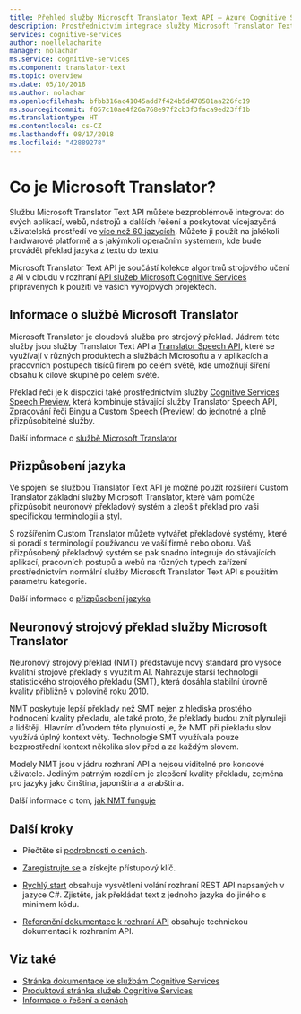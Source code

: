```yaml
---
title: Přehled služby Microsoft Translator Text API – Azure Cognitive Services | Microsoft Docs
description: Prostřednictvím integrace služby Microsoft Translator Text API do vašich aplikací, webů, nástrojů a dalších řešení můžete poskytovat vícejazyčná uživatelská prostředí.
services: cognitive-services
author: noellelacharite
manager: nolachar
ms.service: cognitive-services
ms.component: translator-text
ms.topic: overview
ms.date: 05/10/2018
ms.author: nolachar
ms.openlocfilehash: bfbb316ac41045add7f424b5d478581aa226fc19
ms.sourcegitcommit: f057c10ae4f26a768e97f2cb3f3faca9ed23ff1b
ms.translationtype: HT
ms.contentlocale: cs-CZ
ms.lasthandoff: 08/17/2018
ms.locfileid: "42889278"
---
```

# <a name="what-is-microsoft-translator"></a>Co je Microsoft Translator?

Službu Microsoft Translator Text API můžete bezproblémově integrovat do svých aplikací, webů, nástrojů a dalších řešení a poskytovat vícejazyčná uživatelská prostředí ve [více než 60 jazycích](languages.md). Můžete ji použít na jakékoli hardwarové platformě a s jakýmkoli operačním systémem, kde bude provádět překlad jazyka z textu do textu.

Microsoft Translator Text API je součástí kolekce algoritmů strojového učení a AI v cloudu v rozhraní [API služeb Microsoft Cognitive Services](https://docs.microsoft.com/azure/#pivot=products&panel=ai) připravených k použití ve vašich vývojových projektech.

## <a name="about-microsoft-translator"></a>Informace o službě Microsoft Translator

Microsoft Translator je cloudová služba pro strojový překlad. Jádrem této služby jsou služby Translator Text API a [Translator Speech API](https://docs.microsoft.com/azure/cognitive-services/speech-service/speech-translation), které se využívají v různých produktech a službách Microsoftu a v aplikacích a pracovních postupech tisíců firem po celém světě, kde umožňují šíření obsahu k cílové skupině po celém světě.

Překlad řeči je k dispozici také prostřednictvím služby [Cognitive Services Speech Preview](https://docs.microsoft.com/en-us/azure/cognitive-services/speech-service/), která kombinuje stávající služby Translator Speech API, Zpracování řeči Bingu a Custom Speech (Preview) do jednotné a plně přizpůsobitelné služby.  

Další informace o [službě Microsoft Translator](https://www.microsoft.com/en-us/translator/home.aspx)

## <a name="language-customization"></a>Přizpůsobení jazyka

Ve spojení se službou Translator Text API je možné použít rozšíření Custom Translator základní služby Microsoft Translator, které vám pomůže přizpůsobit neuronový překladový systém a zlepšit překlad pro vaši specifickou terminologii a styl.

S rozšířením Custom Translator můžete vytvářet překladové systémy, které si poradí s terminologií používanou ve vaší firmě nebo oboru. Váš přizpůsobený překladový systém se pak snadno integruje do stávajících aplikací, pracovních postupů a webů na různých typech zařízení prostřednictvím normální služby Microsoft Translator Text API s použitím parametru kategorie. 

Další informace o [přizpůsobení jazyka](customization.md)

## <a name="microsoft-translator-neural-machine-translation"></a>Neuronový strojový překlad služby Microsoft Translator

Neuronový strojový překlad (NMT) představuje nový standard pro vysoce kvalitní strojové překlady s využitím AI. Nahrazuje starší technologii statistického strojového překladu (SMT), která dosáhla stabilní úrovně kvality přibližně v polovině roku 2010.

NMT poskytuje lepší překlady než SMT nejen z hlediska prostého hodnocení kvality překladu, ale také proto, že překlady budou znít plynuleji a lidštěji. Hlavním důvodem této plynulosti je, že NMT při překladu slov využívá úplný kontext věty. Technologie SMT využívala pouze bezprostřední kontext několika slov před a za každým slovem.

Modely NMT jsou v jádru rozhraní API a nejsou viditelné pro koncové uživatele. Jediným patrným rozdílem je zlepšení kvality překladu, zejména pro jazyky jako čínština, japonština a arabština. 

Další informace o tom, [jak NMT funguje](https://www.microsoft.com/en-us/translator/mt.aspx#nnt)

## <a name="next-steps"></a>Další kroky

- Přečtěte si [podrobnosti o cenách](https://azure.microsoft.com/pricing/details/cognitive-services/translator-text-api/).

- [Zaregistrujte se](translator-text-how-to-signup.md) a získejte přístupový klíč.

- [Rychlý start](quickstarts/csharp.md) obsahuje vysvětlení volání rozhraní REST API napsaných v jazyce C#. Zjistěte, jak překládat text z jednoho jazyka do jiného s minimem kódu.

- [Referenční dokumentace k rozhraní API](https://docs.microsoft.com/azure/cognitive-services/Translator/reference/v3-0-reference) obsahuje technickou dokumentaci k rozhraním API.

## <a name="see-also"></a>Viz také

- [Stránka dokumentace ke službám Cognitive Services](https://docs.microsoft.com/azure/#pivot=products&panel=ai)
- [Produktová stránka služeb Cognitive Services](https://azure.microsoft.com/services/cognitive-services/)
- [Informace o řešení a cenách](https://www.microsoft.com/en-us/translator/default.aspx)
